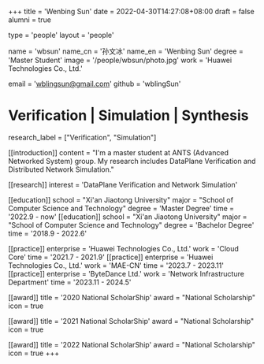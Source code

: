 +++
title = 'Wenbing Sun'
date = 2022-04-30T14:27:08+08:00
draft = false
alumni = true

type = 'people'
layout = 'people'

name = 'wbsun'
name_cn = '孙文冰'
name_en = 'Wenbing Sun'
degree = 'Master Student'
image = '/people/wbsun/photo.jpg'
work = 'Huawei Technologies Co., Ltd.'

email = 'wblingsun@gmail.com'
github = 'wblingSun'

# Verification | Simulation | Synthesis
research_label = ["Verification", "Simulation"]

[[introduction]] 
    content = "I'm a master student at ANTS (Advanced Networked System) group. My research includes DataPlane Verification and Distributed Network Simulation."

[[research]]
    interest = 'DataPlane Verification and Network Simulation'

[[education]]
    school = "Xi'an Jiaotong University"
    major = "School of Computer Science and Technology"
    degree = 'Master Degree'
    time = '2022.9 - now'
[[education]] 
    school = "Xi'an Jiaotong University"
    major = "School of Computer Science and Technology"
    degree = 'Bachelor Degree'
    time = '2018.9 - 2022.6'

[[practice]]
    enterprise = 'Huawei Technologies Co., Ltd.'
    work = 'Cloud Core'
    time = '2021.7 - 2021.9'
[[practice]]
    enterprise = 'Huawei Technologies Co., Ltd.'
    work = 'MAE-CN'
    time = '2023.7 - 2023.11'
[[practice]]
    enterprise = 'ByteDance Ltd.'
    work = 'Network Infrastructure Department'
    time = '2023.11 - 2024.5'

[[award]]
    title = '2020 National ScholarShip'
    award = "National Scholarship"
    icon = true

[[award]]
    title = '2021 National ScholarShip'
    award = "National Scholarship"
    icon = true

[[award]]
    title = '2022 National ScholarShip'
    award = "National Scholarship"
    icon = true
+++
